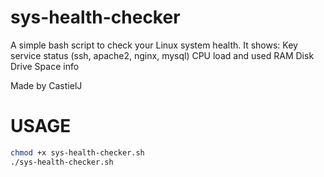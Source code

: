 # sys-health-checker

A simple bash script to check your Linux system health. It shows:
Key service status (ssh, apache2, nginx, mysql)
CPU load and used RAM
Disk Drive Space info

Made by CastielJ

# USAGE

```bash
chmod +x sys-health-checker.sh
./sys-health-checker.sh
